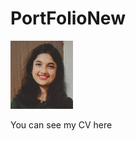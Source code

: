# PortFolioNew

  <img src="PPhoto.png" border_radius="50%" style="width: 100px;">
  <p>
    <div style="font-size:50px>
      Hi,I am Puspita
    </div>
  </p>
  <a href="https://githubpusp.github.io/PortFolioNew/">You can see my CV here</a>
